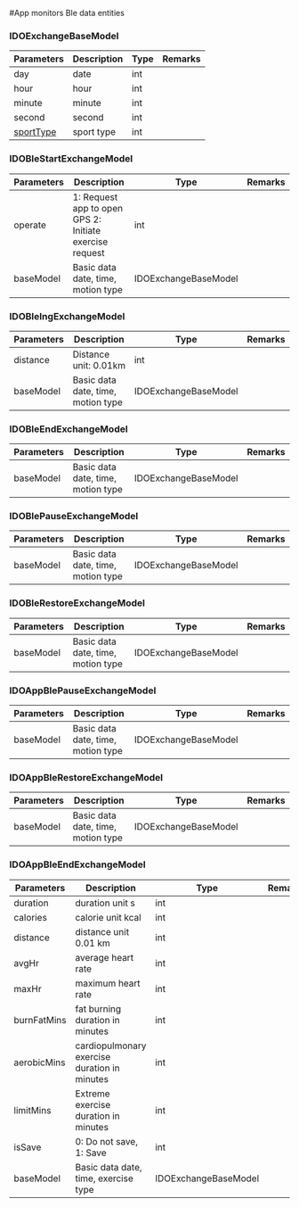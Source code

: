 #App monitors Ble data entities

### IDOExchangeBaseModel

| Parameters| Description| Type| Remarks|
| ---------------------------------- | -------- | ---- | ---- |
| day | date | int | |
| hour | hour | int | |
 | minute | minute | int | |
| second | second | int | |
| [sportType](../enum/IDOSportType.md) | sport type | int | |

### IDOBleStartExchangeModel

| Parameters | Description | Type | Remarks | 
 | --------- | --------------------------------- | -------------------- | ---- |
| operate | 1: Request app to open GPS 2: Initiate exercise request | int | |
| baseModel | Basic data date, time, motion type | IDOExchangeBaseModel | |

### IDOBleIngExchangeModel

| Parameters | Description | Type | Remarks |
| --------- | ---------------------------------- | -------------------- | ---- |
| distance | Distance unit: 0.01km | int | |
| baseModel | Basic data date, time, motion type | IDOExchangeBaseModel | |

### IDOBleEndExchangeModel

| Parameters | Description | Type | Remarks |
| --------- | -------------------------- | --------------------- | ---- |
| baseModel | Basic data date, time, motion type | IDOExchangeBaseModel | |

### IDOBlePauseExchangeModel

| Parameters | Description | Type | Remarks |
| --------- | -------------------------- | -------------------- | ---- |
| baseModel | Basic data date, time, motion type | IDOExchangeBaseModel | |

### IDOBleRestoreExchangeModel

| Parameters | Description | Type | Remarks |
| --------- | -------------------------- | -------------------- | ---- |
| baseModel | Basic data date, time, motion type | IDOExchangeBaseModel | |

### IDOAppBlePauseExchangeModel

| Parameters | Description | Type | Remarks |
| --------- | -------------------------- | -------------------- | ---- |
| baseModel | Basic data date, time, motion type | IDOExchangeBaseModel | |

### IDOAppBleRestoreExchangeModel

| Parameters | Description | Type | Remarks |
| ---------- | -------------------------- | -------------------- | ---- |
| baseModel | Basic data date, time, motion type | IDOExchangeBaseModel | |

### IDOAppBleEndExchangeModel

| Parameters | Description | Type | Remarks |
 | ----------- | -------------------------- | -------------------- | ---- |
| duration | duration unit s | int | |
| calories | calorie unit kcal | int | |
| distance | distance unit 0.01 km | int | |
| avgHr | average heart rate | int | |
| maxHr | maximum heart rate | int | |
| burnFatMins | fat burning duration in minutes | int | |
| aerobicMins | cardiopulmonary exercise duration in minutes | int | |
| limitMins | Extreme exercise duration in minutes | int | |
| isSave | 0: Do not save, 1: Save | int | |
| baseModel | Basic data date, time, exercise type | IDOExchangeBaseModel | |